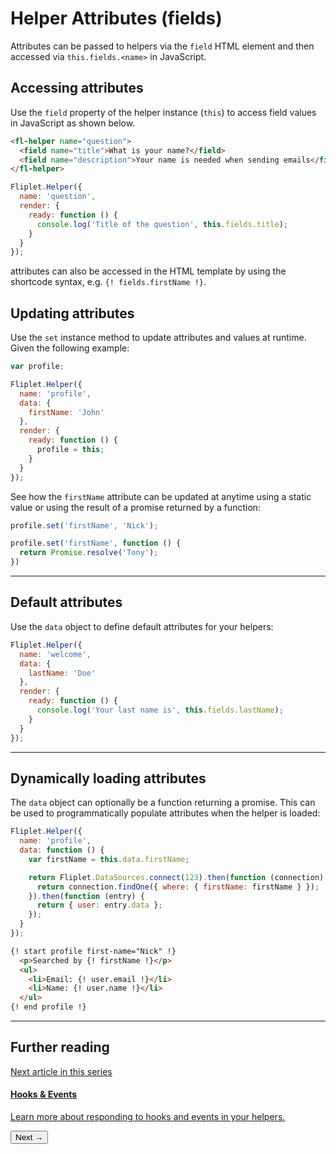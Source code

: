 # Helper Attributes (fields)

Attributes can be passed to helpers via the `field` HTML element and then accessed via `this.fields.<name>` in JavaScript.

## Accessing attributes

Use the `field` property of the helper instance (`this`) to access field values in JavaScript as shown below.

```html
<fl-helper name="question">
  <field name="title">What is your name?</field>
  <field name="description">Your name is needed when sending emails</field>
</fl-helper>
```

```js
Fliplet.Helper({
  name: 'question',
  render: {
    ready: function () {
      console.log('Title of the question', this.fields.title);
    }
  }
});
```

attributes can also be accessed in the HTML template by using the shortcode syntax, e.g. `{! fields.firstName !}`.

## Updating attributes

Use the `set` instance method to update attributes and values at runtime. Given the following example:

```js
var profile;

Fliplet.Helper({
  name: 'profile',
  data: {
    firstName: 'John'
  },
  render: {
    ready: function () {
      profile = this;
    }
  }
});
```

See how the `firstName` attribute can be updated at anytime using a static value or using the result of a promise returned by a function:

```js
profile.set('firstName', 'Nick');

profile.set('firstName', function () {
  return Promise.resolve('Tony');
})
```

---

## Default attributes

Use the `data` object to define default attributes for your helpers:

```js
Fliplet.Helper({
  name: 'welcome',
  data: {
    lastName: 'Doe'
  },
  render: {
    ready: function () {
      console.log('Your last name is', this.fields.lastName);
    }
  }
});
```

---

## Dynamically loading attributes

The `data` object can optionally be a function returning a promise. This can be used to programmatically populate attributes when the helper is loaded:

```js
Fliplet.Helper({
  name: 'profile',
  data: function () {
    var firstName = this.data.firstName;

    return Fliplet.DataSources.connect(123).then(function (connection) {
      return connection.findOne({ where: { firstName: firstName } });
    }).then(function (entry) {
      return { user: entry.data };
    });
  }
});
```

```html
{! start profile first-name="Nick" !}
  <p>Searched by {! firstName !}</p>
  <ul>
    <li>Email: {! user.email !}</li>
    <li>Name: {! user.name !}</li>
  </ul>
{! end profile !}
```

---

## Further reading

<section class="blocks alt">
  <a class="bl two" href="hooks.html">
    <div>
      <span class="pin">Next article in this series</span>
      <h4>Hooks &amp; Events</h4>
      <p>Learn more about responding to hooks and events in your helpers.</p>
      <button>Next &rarr;</button>
    </div>
  </a>
</section>
